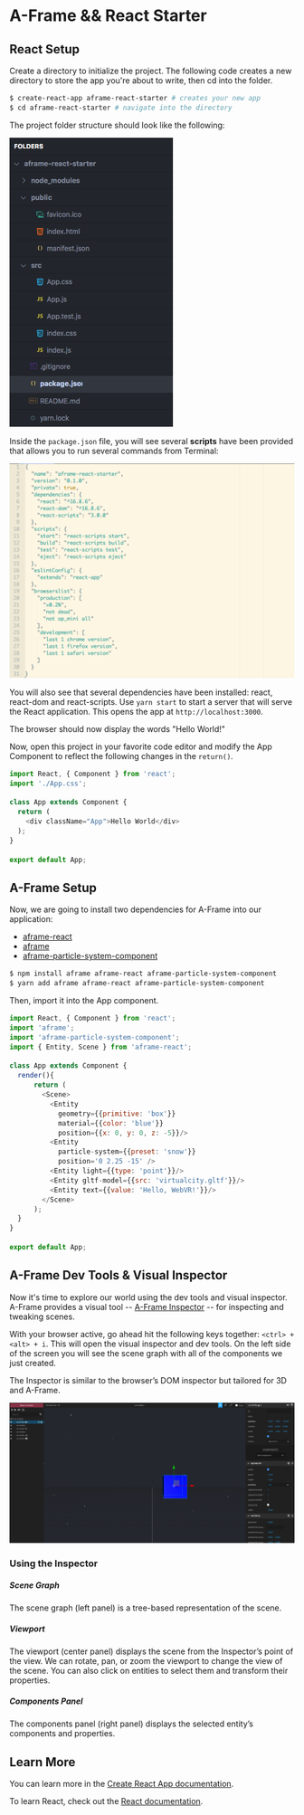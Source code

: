 # A-Frame && React Starter

## React Setup

Create a directory to initialize the project. The following code creates a new directory to store the app you're about to write, then cd into the folder.

```bash
$ create-react-app aframe-react-starter # creates your new app
$ cd aframe-react-starter # navigate into the directory
```

The project folder structure should look like the following:

![](assets/image-01.png)

Inside the `package.json` file, you will see several **scripts** have been provided that allows you to run several commands from Terminal:

![](assets/image-02.png)

You will also see that several dependencies have been installed: react, react-dom and react-scripts. Use `yarn start` to start a server that will serve the React application. This opens the app at `http://localhost:3000`.

The browser should now display the words "Hello World!"

Now, open this project in your favorite code editor and modify the App Component to reflect the following changes in the `return()`.

```js
import React, { Component } from 'react';
import './App.css';

class App extends Component {
  return (
    <div className="App">Hello World</div>
  );
}

export default App;
```

## A-Frame Setup

Now, we are going to install two dependencies for A-Frame into our application:
 - [aframe-react](https://www.npmjs.com/package/aframe-react)
 - [aframe](https://www.npmjs.com/package/aframe)
 - [aframe-particle-system-component](https://www.npmjs.com/package/aframe-particle-system-component)

```bash
$ npm install aframe aframe-react aframe-particle-system-component
$ yarn add aframe aframe-react aframe-particle-system-component
```



Then, import it into the App component.

```js
import React, { Component } from 'react';
import 'aframe';
import 'aframe-particle-system-component';
import { Entity, Scene } from 'aframe-react';

class App extends Component {
  render(){
      return (
        <Scene>
          <Entity
            geometry={{primitive: 'box'}}
            material={{color: 'blue'}}
            position={{x: 0, y: 0, z: -5}}/>
          <Entity
            particle-system={{preset: 'snow'}}
            position='0 2.25 -15' />
          <Entity light={{type: 'point'}}/>
          <Entity gltf-model={{src: 'virtualcity.gltf'}}/>
          <Entity text={{value: 'Hello, WebVR!'}}/>
        </Scene>
      );
  }
}

export default App;
```

## A-Frame Dev Tools & Visual Inspector

Now it's time to explore our world using the dev tools and visual inspector. A-Frame provides a visual tool -- [A-Frame Inspector](https://aframe.io/docs/0.9.0/introduction/visual-inspector-and-dev-tools.html) -- for inspecting and tweaking scenes.

With your browser active, go ahead hit the following keys together: `<ctrl> + <alt> + i`. This will open the visual inspector and dev tools. On the left side of the screen you will see the scene graph with all of the components we just created.

The Inspector is similar to the browser’s DOM inspector but tailored for 3D and A-Frame.

![](assets/image-03.png)

### Using the Inspector

##### Scene Graph

The scene graph (left panel) is a tree-based representation of the scene.

##### Viewport

The viewport (center panel) displays the scene from the Inspector’s point of the view. We can rotate, pan, or zoom the viewport to change the view of the scene. You can also click on entities to select them and transform their properties.

##### Components Panel

The components panel (right panel) displays the selected entity’s components and properties. 

## Learn More

You can learn more in the [Create React App documentation](https://facebook.github.io/create-react-app/docs/getting-started).

To learn React, check out the [React documentation](https://reactjs.org/).
